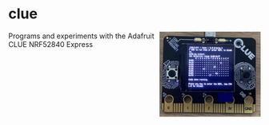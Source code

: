 # clue

<img src="docs/clue_i2c.jpg" width="40%" align="right">

Programs and experiments with the Adafruit CLUE NRF52840 Express

